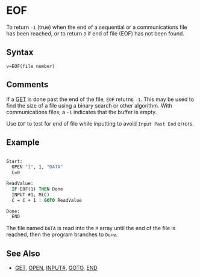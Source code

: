 # EOF

To return `-1` (true) when the end of a sequential or a communications file has been reached, or to return `0` if end of file (EOF) has not been found.

## Syntax

`v=EOF(file number)`

## Comments

If a [GET](GET) is done past the end of the file, `EOF` returns `-1`. This may be used to find the size of a file using a binary search or other algorithm. With communications files, a `-1` indicates that the buffer is empty.

Use `EOF` to test for end of file while inputting to avoid `Input Past End` errors.

## Example

```vb

Start:
  OPEN "I", 1, "DATA"
  C=0

ReadValue:
  IF EOF(1) THEN Done
  INPUT #1, M(C)
  C = C + 1 : GOTO ReadValue

Done:
  END

```

The file named `DATA` is read into the `M` array until the end of the file is reached, then the program branches to `Done`.

## See Also

* [GET](GET), [OPEN](OPEN), [INPUT#](INPUT#), [GOTO](GOTO), [END](END)

